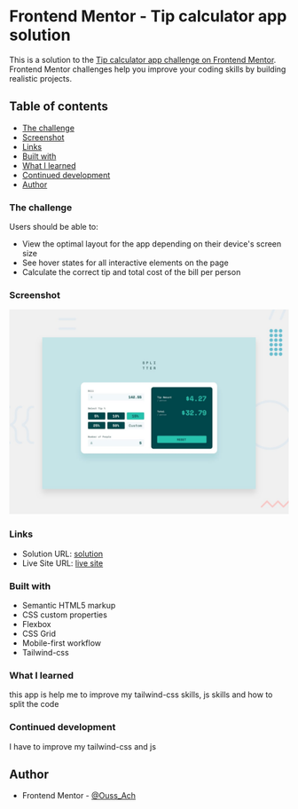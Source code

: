# Frontend Mentor - Tip calculator app solution

This is a solution to the [Tip calculator app challenge on Frontend Mentor](https://www.frontendmentor.io/challenges/tip-calculator-app-ugJNGbJUX). Frontend Mentor challenges help you improve your coding skills by building realistic projects.

## Table of contents

  - [The challenge](#the-challenge)
  - [Screenshot](#screenshot)
  - [Links](#links)
  - [Built with](#built-with)
  - [What I learned](#what-i-learned)
  - [Continued development](#continued-development)
- [Author](#author)


### The challenge

Users should be able to:

- View the optimal layout for the app depending on their device's screen size
- See hover states for all interactive elements on the page
- Calculate the correct tip and total cost of the bill per person

### Screenshot

![Design preview for the Tip calculator app coding challenge](./design/desktop-preview.jpg)


### Links

- Solution URL: [solution](https://github.com/OUSSAMAACHICHE/Tip_calculator_app)
- Live Site URL: [live site](https://oussamaachiche.github.io/Tip_calculator_app/)


### Built with

- Semantic HTML5 markup
- CSS custom properties
- Flexbox
- CSS Grid
- Mobile-first workflow
- Tailwind-css


### What I learned

this app is help me to improve my tailwind-css skills, js skills and how to split the code

### Continued development

I have to improve my tailwind-css and js 

## Author

- Frontend Mentor - [@Ouss_Ach](https://www.frontendmentor.io/profile/OUSSAMAACHICHE)



